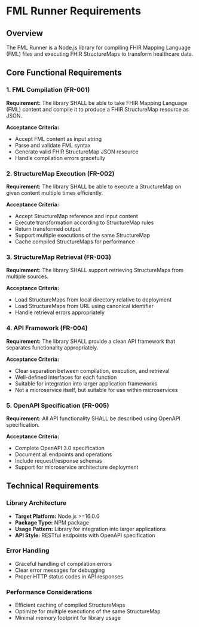 # FML Runner Requirements

## Overview

The FML Runner is a Node.js library for compiling FHIR Mapping Language (FML) files and executing FHIR StructureMaps to transform healthcare data.

## Core Functional Requirements

### 1. FML Compilation (FR-001)
**Requirement:** The library SHALL be able to take FHIR Mapping Language (FML) content and compile it to produce a FHIR StructureMap resource as JSON.

**Acceptance Criteria:**
- Accept FML content as input string
- Parse and validate FML syntax
- Generate valid FHIR StructureMap JSON resource
- Handle compilation errors gracefully

### 2. StructureMap Execution (FR-002)
**Requirement:** The library SHALL be able to execute a StructureMap on given content multiple times efficiently.

**Acceptance Criteria:**
- Accept StructureMap reference and input content
- Execute transformation according to StructureMap rules
- Return transformed output
- Support multiple executions of the same StructureMap
- Cache compiled StructureMaps for performance

### 3. StructureMap Retrieval (FR-003)
**Requirement:** The library SHALL support retrieving StructureMaps from multiple sources.

**Acceptance Criteria:**
- Load StructureMaps from local directory relative to deployment
- Load StructureMaps from URL using canonical identifier
- Handle retrieval errors appropriately

### 4. API Framework (FR-004)
**Requirement:** The library SHALL provide a clean API framework that separates functionality appropriately.

**Acceptance Criteria:**
- Clear separation between compilation, execution, and retrieval
- Well-defined interfaces for each function
- Suitable for integration into larger application frameworks
- Not a microservice itself, but suitable for use within microservices

### 5. OpenAPI Specification (FR-005)
**Requirement:** All API functionality SHALL be described using OpenAPI specification.

**Acceptance Criteria:**
- Complete OpenAPI 3.0 specification
- Document all endpoints and operations
- Include request/response schemas
- Support for microservice architecture deployment

## Technical Requirements

### Library Architecture
- **Target Platform:** Node.js >=16.0.0
- **Package Type:** NPM package
- **Usage Pattern:** Library for integration into larger applications
- **API Style:** RESTful endpoints with OpenAPI specification

### Error Handling
- Graceful handling of compilation errors
- Clear error messages for debugging
- Proper HTTP status codes in API responses

### Performance Considerations
- Efficient caching of compiled StructureMaps
- Optimize for multiple executions of the same StructureMap
- Minimal memory footprint for library usage